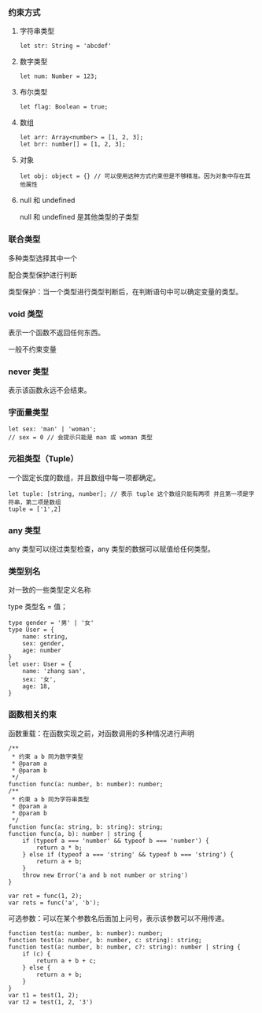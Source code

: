 ### 约束方式

1. 字符串类型

   `let str: String = 'abcdef'`

2. 数字类型

   `let num: Number = 123;`

3. 布尔类型

   `let flag: Boolean = true;`

4. 数组

   ```
   let arr: Array<number> = [1, 2, 3];
   let brr: number[] = [1, 2, 3];
   ```

5. 对象

   ```
   let obj: object = {} // 可以使用这种方式约束但是不够精准。因为对象中存在其他属性
   ```

6. null 和 undefined

   null 和 undefined 是其他类型的子类型



### 联合类型

多种类型选择其中一个

配合类型保护进行判断

类型保护：当一个类型进行类型判断后，在判断语句中可以确定变量的类型。



### void 类型

表示一个函数不返回任何东西。

一般不约束变量



### never 类型

表示该函数永远不会结束。



### 字面量类型

```
let sex: 'man' | 'woman';
// sex = 0 // 会提示只能是 man 或 woman 类型
```



### 元祖类型（Tuple）

一个固定长度的数组，并且数组中每一项都确定。

```
let tuple: [string, number]; // 表示 tuple 这个数组只能有两项 并且第一项是字符串，第二项是数组
tuple = ['1',2]
```



### any 类型

any 类型可以绕过类型检查，any 类型的数据可以赋值给任何类型。



### 类型别名

对一致的一些类型定义名称

type 类型名 = 值；

```
type gender = '男' | '女'
type User = {
    name: string,
    sex: gender,
    age: number
}
let user: User = {
    name: 'zhang san',
    sex: '女',
    age: 18,
}
```



### 函数相关约束

函数重载：在函数实现之前，对函数调用的多种情况进行声明

```
/**
 * 约束 a b 同为数字类型
 * @param a 
 * @param b 
 */
function func(a: number, b: number): number;
/**
 * 约束 a b 同为字符串类型
 * @param a 
 * @param b 
 */
function func(a: string, b: string): string;
function func(a, b): number | string {
    if (typeof a === 'number' && typeof b === 'number') {
        return a * b;
    } else if (typeof a === 'string' && typeof b === 'string') {
        return a + b;
    }
    throw new Error('a and b not number or string')
}

var ret = func(1, 2);
var rets = func('a', 'b');
```



可选参数：可以在某个参数名后面加上问号，表示该参数可以不用传递。

```
function test(a: number, b: number): number;
function test(a: number, b: number, c: string): string;
function test(a: number, b: number, c?: string): number | string {
    if (c) {
        return a + b + c;
    } else {
        return a + b;
    }
}
var t1 = test(1, 2);
var t2 = test(1, 2, '3')
```

